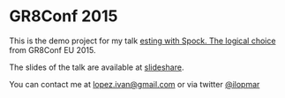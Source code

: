 # GR8Conf 2015

This is the demo project for my talk [esting with Spock. The logical choice](http://gr8conf.eu/#/talk/232)
from GR8Conf EU 2015.

The slides of the talk are available at [slideshare](http://www.slideshare.net/ilopmar/gr8conf-2015-testing-with-spock-the-logical-choice).

You can contact me at lopez.ivan@gmail.com or via twitter [@ilopmar](https://twitter.com/ilopmar)
